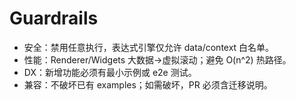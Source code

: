 # Guardrails
- 安全：禁用任意执行，表达式引擎仅允许 data/context 白名单。
- 性能：Renderer/Widgets 大数据→虚拟滚动；避免 O(n^2) 热路径。
- DX：新增功能必须有最小示例或 e2e 测试。
- 兼容：不破坏已有 examples；如需破坏，PR 必须含迁移说明。
